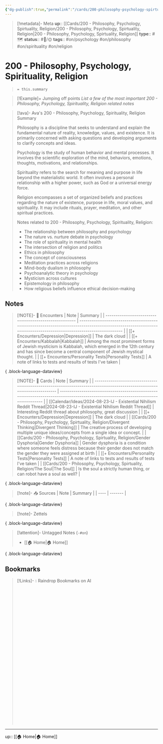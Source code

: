 ```yaml
---
{"dg-publish":true,"permalink":"/cards/200-philosophy-psychology-spirtuality-religion/200-philosophy-psychology-spirtuality-religion/","title":"Philosophy, Psychology, Spirituality, Religion"}
---
```


> [!metadata]- Meta
> **up**:: [[Cards/200 - Philosophy, Psychology, Spirtuality, Religion/200 - Philosophy, Psychology, Spirtuality, Religion\|200 - Philosophy, Psychology, Spirtuality, Religion]]
> **type**:: #🗺️ 
> **status**:: #📝/🌞
> **tags**::  #on/psychology #on/philosophy #on/spirituality #on/religion


# 200 - Philosophy, Psychology, Spirituality, Religion

> `= this.summary`

> [!Example]+ Jumping off points
> *List a few of the most important 200 - Philosophy, Psychology, Spirituality, Religion related notes*


> [!ava]- Ava's 200 - Philosophy, Psychology, Spirituality, Religion Summary
> 
> Philosophy is a discipline that seeks to understand and explain the fundamental nature of reality, knowledge, values, and existence. It is primarily concerned with asking questions and developing arguments to clarify concepts and ideas.
> 
> Psychology is the study of human behavior and mental processes. It involves the scientific exploration of the mind, behaviors, emotions, thoughts, motivations, and relationships.
> 
> Spirituality refers to the search for meaning and purpose in life beyond the materialistic world. It often involves a personal relationship with a higher power, such as God or a universal energy force.
> 
> Religion encompasses a set of organized beliefs and practices regarding the nature of existence, purpose in life, moral values, and spirituality. It may include rituals, prayer, meditation, and other spiritual practices.
> 
> Notes related to 200 - Philosophy, Psychology, Spirituality, Religion:
> 
> - The relationship between philosophy and psychology
> - The nature vs. nurture debate in psychology
> - The role of spirituality in mental health
> - The intersection of religion and politics
> - Ethics in philosophy 
> - The concept of consciousness 
> - Meditation practices across religions 
> - Mind-body dualism in philosophy 
> - Psychoanalytic theory in psychology 
> - Mysticism across cultures 
> - Epistemology in philosophy 
> - How religious beliefs influence ethical decision-making


## Notes
> [!NOTE]- 📝 Encounters
>  | Note                                                     | Summary                                                                                                                                                                |
> | -------------------------------------------------------- | ---------------------------------------------------------------------------------------------------------------------------------------------------------------------- |
> | [[+ Encounters/Depression\|Depression]]               | The dark cloud                                                                                                                                                         |
> | [[+ Encounters/Kabbalah\|Kabbalah]]                   | Among the most prominent forms of Jewish mysticism is Kabbalah, which emerged in the 12th century and has since become a central component of Jewish mystical thought. |
> | [[+ Encounters/Personality Tests\|Personality Tests]] | A note of links to tests and results of tests I've taken                                                                                                               |
> 
{ .block-language-dataview}

> [!NOTE]- 📝 Cards
>  | Note                                                                                                                         | Summary                                                                                                                                 |
> | ---------------------------------------------------------------------------------------------------------------------------- | --------------------------------------------------------------------------------------------------------------------------------------- |
> | [[Calendar/Ideas/2024-08-23-IJ - Existential Nihilism Reddit Thread\|2024-08-23-IJ - Existential Nihilism Reddit Thread]] | Interesting Reddit thread about philosophy, great discussion                                                                            |
> | [[+ Encounters/Depression\|Depression]]                                                                                   | The dark cloud                                                                                                                          |
> | [[Cards/200 - Philosophy, Psychology, Spirtuality, Religion/Divergent Thinking\|Divergent Thinking]]                      | The creative process of developing multiple unique ideas/concepts from a single idea or concept.                                        |
> | [[Cards/200 - Philosophy, Psychology, Spirtuality, Religion/Gender Dysphoria\|Gender Dysphoria]]                          | Gender dysphoria is a condition where someone feels distress because their gender does not match the gender they were assigned at birth |
> | [[+ Encounters/Personality Tests\|Personality Tests]]                                                                     | A note of links to tests and results of tests I've taken                                                                                |
> | [[Cards/200 - Philosophy, Psychology, Spirtuality, Religion/The Soul\|The Soul]]                                          | Is the soul a strictly human thing, or can robot have a soul as well?                                                                   |
> 
{ .block-language-dataview}

> [!note]- 📥 Sources
>  | Note | Summary |
> | ---- | ------- |
> 
{ .block-language-dataview}

> [!note]- Zettels
>  
{ .block-language-dataview}

> [!attention]- Untagged Notes (`-#on`)
>  - [[🏠 Home\|🏠 Home]]
> 
{ .block-language-dataview}

## Bookmarks

> [!Links]- 💧 Raindrop Bookmarks on AI
> <iframe style="border: 0; width: 100%; height: 450px;" allowfullscreen frameborder="0" src=""></iframe>

---
up:: [[🏠 Home\|🏠 Home]]

